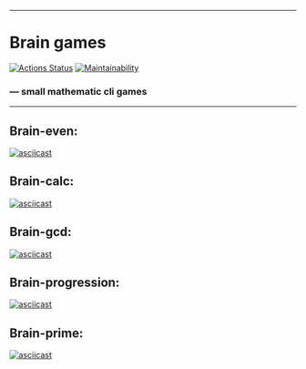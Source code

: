 ----------------------------------------------------------------------

# Brain games
[![Actions Status](https://github.com/Kvazitropter/frontend-project-lvl1/actions/workflows/hexlet-check.yml/badge.svg)](https://github.com/Kvazitropter/frontend-project-lvl1/actions)
[![Maintainability](https://api.codeclimate.com/v1/badges/b102b555f6b432b56ade/maintainability)](https://codeclimate.com/github/Kvazitropter/frontend-project-lvl1/maintainability)

### &mdash; small mathematic cli games

----------------------------------------------------------------------

## Brain-even:

[![asciicast](https://asciinema.org/a/622774.svg)](https://asciinema.org/a/622774)

## Brain-calc:

[![asciicast](https://asciinema.org/a/BXo9O5FCgdQqsZFLwklrZfaqp.svg)](https://asciinema.org/a/BXo9O5FCgdQqsZFLwklrZfaqp)

## Brain-gcd:

[![asciicast](https://asciinema.org/a/1loCfwTgRgPSyFSOFwpx4qUuq.svg)](https://asciinema.org/a/1loCfwTgRgPSyFSOFwpx4qUuq)

## Brain-progression:

[![asciicast](https://asciinema.org/a/gQSW9NMNpvlDsvFdAtncSwxsV.svg)](https://asciinema.org/a/gQSW9NMNpvlDsvFdAtncSwxsV)

## Brain-prime:

[![asciicast](https://asciinema.org/a/TnX9iLtDf0VcMgp9pDQEVKyxw.svg)](https://asciinema.org/a/TnX9iLtDf0VcMgp9pDQEVKyxw)
